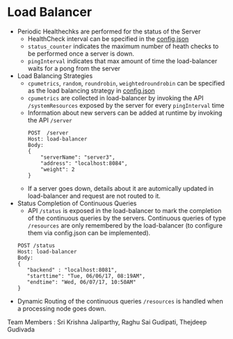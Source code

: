 
# Load Balancer
 - Periodic Healthechks are performed for the status of the Server
	 - HealthCheck interval can be specified in the [config.json](https://github.com/jsrikrishna/fault-tolerance/blob/master/config/config.json)
	 - `status_counter` indicates the maximum number of heath checks to be performed once a server is down.
	 - `pingInterval` indicates that max amount of time the load-balancer waits for a pong from the server
 - Load Balancing Strategies
	 - `cpumetrics`, `random`, `roundrobin`, `weightedroundrobin` can be specified as the load balancing strategy in [config.json](https://github.com/jsrikrishna/fault-tolerance/blob/master/config/config.json)
	 - `cpumetrics` are collected in load-balancer by invoking the API `/systemResources` exposed by the server for every `pingInterval` time
	 - Information about new servers can be added at runtime by invoking the API `/server` 
		```
		POST  /server
		Host: load-balancer
		Body: 
		{
			"serverName": "server3",
			"address": "localhost:8084",
			"weight": 2
		}
		```
	- If a server goes down, details about it are automically updated in load-balancer and request are not routed to it.
 - Status Completion of Continuous Queries
	 - API `/status` is exposed in the load-balancer to mark the completion of the continuous queries by the servers. Continuous queries of type `/resources` are only remembered by the load-balancer (to configure them via config.json can be implemented).
	 ```
	 POST /status
	 Host: load-balancer
	 Body: 
	 {
		"backend" : "localhost:8081",
		"starttime": "Tue, 06/06/17, 08:19AM",
		"endtime": "Wed, 06/07/17, 10:50AM"
	 }
	 ```
 - Dynamic Routing of the continuous queries `/resources` is handled when a processing node goes down.

Team Members : Sri Krishna Jaliparthy, Raghu Sai Gudipati, Thejdeep Gudivada
